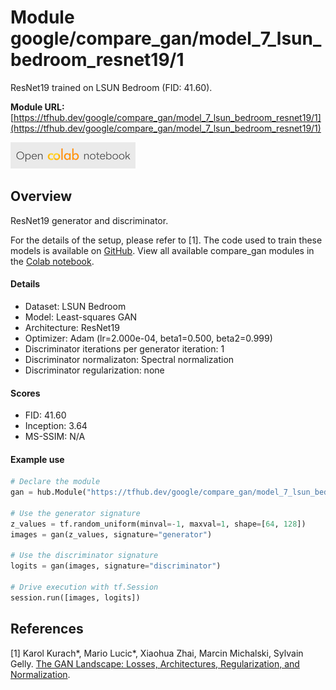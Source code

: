# Module google/compare_gan/model_7_lsun_bedroom_resnet19/1
ResNet19 trained on LSUN Bedroom (FID: 41.60).

<!-- module-type: image-generator -->
<!-- network-architecture: ResNet19 -->
<!-- dataset: LSUN Bedroom -->

**Module URL:** [https://tfhub.dev/google/compare_gan/model_7_lsun_bedroom_resnet19/1](https://tfhub.dev/google/compare_gan/model_7_lsun_bedroom_resnet19/1)

[![Open Colab notebok](../../../../images/open_in_colab.png)](https://colab.research.google.com/github/google/compare_gan/blob/master/compare_gan/src/tfhub_models.ipynb)

## Overview

ResNet19 generator and discriminator.

For the details of the setup, please refer to [1].
The code used to train these models is available on
[GitHub](https://github.com/google/compare_gan).
View all available compare_gan modules in the [Colab notebook](https://colab.research.google.com/github/google/compare_gan/blob/master/compare_gan/src/tfhub_models.ipynb).

#### Details

* Dataset: LSUN Bedroom
* Model: Least-squares GAN
* Architecture: ResNet19
* Optimizer: Adam (lr=2.000e-04, beta1=0.500, beta2=0.999)
* Discriminator iterations per generator iteration: 1
* Discriminator normalizaton: Spectral normalization
* Discriminator regularization: none

#### Scores

* FID: 41.60
* Inception: 3.64
* MS-SSIM: N/A

#### Example use
```python
# Declare the module
gan = hub.Module("https://tfhub.dev/google/compare_gan/model_7_lsun_bedroom_resnet19/1")

# Use the generator signature
z_values = tf.random_uniform(minval=-1, maxval=1, shape=[64, 128])
images = gan(z_values, signature="generator")

# Use the discriminator signature
logits = gan(images, signature="discriminator")

# Drive execution with tf.Session
session.run([images, logits])
```

## References

[1] Karol Kurach*, Mario Lucic*, Xiaohua Zhai, Marcin Michalski, Sylvain Gelly.
[The GAN Landscape: Losses, Architectures, Regularization, and Normalization](https://arxiv.org/abs/1807.04720).
